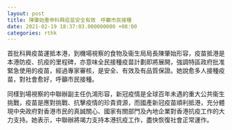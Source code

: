 ```yaml
---
layout: post
title: 陳肇始重申科興疫苗安全有效　呼籲市民接種
date: 2021-02-19 18:37:03.000000000 +08:00
categories: rthk
---
```


首批科興疫苗運抵本港，到機場視察的食物及衞生局局長陳肇始形容，疫苗抵港是本港防疫、抗疫的里程碑，亦意味全民接種疫苗計劃即將展開，強調特區政府批准緊急使用的疫苗，經過專家審核，是安全、有效及有品質保證。她說愈多人接種疫苗，對社會愈好，呼籲市民接種。

同樣到場視察的中聯辦副主任仇鴻形容，新冠疫情是全球百年未遇的重大公共衞生挑戰，疫苗是應對挑戰、抗擊疫情的珍貴資源，而國產新冠疫苗順利抵港，充分體現中央政府對香港市民的真誠關心、國家有關部門及內地企業對香港抗疫工作的大力支持。她表示，中聯辦將竭力支持本港抗疫工作，盡快恢復社會正常運作。
